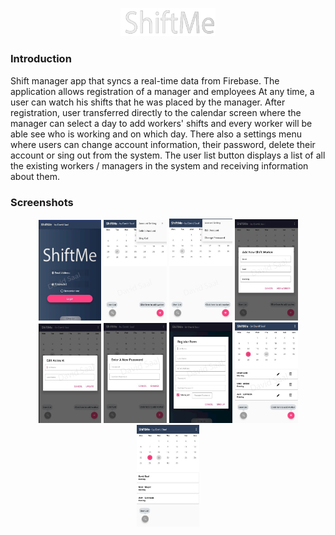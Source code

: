 <p align="center">
<img src="Images/logo.png" alt="logo" width="30%"/>
</p>

### Introduction
Shift manager app that syncs a real-time data from Firebase.
The application allows registration of a manager and employees
At any time, a user can watch his shifts that he was placed by the manager.
After registration, user transferred directly to the calendar screen where the
manager can select a day to add workers' shifts and every worker will be able
see who is working and on which day.
There also a settings menu where users can change account information,
their password, delete their account or sing out from the system.
The user list button displays a list of all the existing workers / managers in the
system and receiving information about them.


### Screenshots
<p align="center">
<img src="Images/1.jpg" alt="Home Screen" width="20%"/>
<img src="Images/3.jpg" alt="Menu" width="20%"/>
<img src="Images/4.jpg" alt="Account Setting" width="20%"/>
<img src="Images/7.jpg" alt="Add New Shift" width="20%"/>
<img src="Images/5.jpg" alt="Edit Account" width="20%"/>
<img src="Images/6.jpg" alt="Change Password" width="20%"/>
<img src="Images/2.jpg" alt="Registration Screen" width="20%"/>
<img src="Images/8.jpg" alt="Shifts List" width="20%"/>
<img src="Images/9.jpg" alt="Employee Screen (Add Button Disabled)" width="20%"/>
</p>
